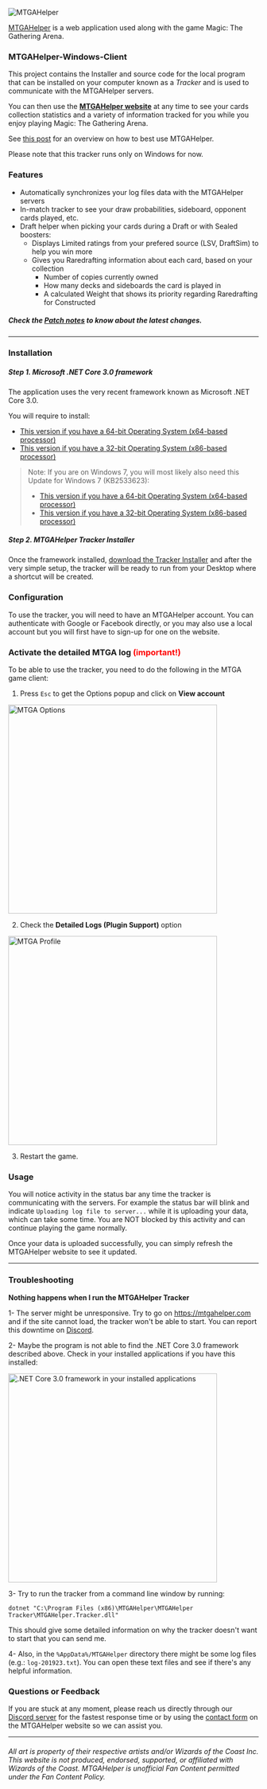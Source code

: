 ![MTGAHelper](http://www.mtgahelper.com/images/hero1-bg.jpg)

[MTGAHelper](http://www.mtgahelper.com) is a web application used along with the game Magic: The Gathering Arena.

### MTGAHelper-Windows-Client

This project contains the Installer and source code for the local program that can be installed on your computer known as a *Tracker*  and is used to communicate with the MTGAHelper servers.

You can then use the **[MTGAHelper website](http://www.mtgahelper.com)**  at any time to see your cards collection statistics and a variety of information tracked for you while you enjoy playing Magic: The Gathering Arena.

See [this post](https://www.patreon.com/posts/how-to-make-best-29075781) for an overview on how to best use MTGAHelper.

Please note that this tracker runs only on Windows for now.

### Features

- Automatically synchronizes your log files data with the MTGAHelper servers
- In-match tracker to see your draw probabilities, sideboard, opponent cards played, etc.
- Draft helper when picking your cards during a Draft or with Sealed boosters:
   - Displays Limited ratings from your prefered source (LSV, DraftSim) to help you win more
   - Gives you Raredrafting information about each card, based on your collection
      - Number of copies currently owned
      - How many decks and sideboards the card is played in
      - A calculated Weight that shows its priority regarding Raredrafting for  Constructed

##### Check the [Patch notes](https://github.com/ibiza240/MTGAHelper-Windows-Client/blob/master/PatchNotes.md) to know about the latest changes.

-----

### Installation

##### Step 1. Microsoft .NET Core 3.0 framework
The application uses the very recent framework known as Microsoft .NET Core 3.0.

You will require to install:
- [This version if you have a 64-bit Operating System (x64-based processor)](https://dotnet.microsoft.com/download/thank-you/dotnet-sdk-3.0.100-windows-x64-installer)
- [This version if you have a 32-bit Operating System (x86-based processor)](https://dotnet.microsoft.com/download/thank-you/dotnet-sdk-3.0.100-windows-x86-installer)

> Note: If you are on Windows 7, you will most likely also need this Update for Windows 7 (KB2533623):
> - [This version if you have a 64-bit Operating System (x64-based processor)](https://www.microsoft.com/en-us/download/details.aspx?id=26764)
> - [This version if you have a 32-bit Operating System (x86-based processor)](https://www.microsoft.com/en-us/download/details.aspx?id=26767)


##### Step 2. MTGAHelper Tracker Installer

Once the framework installed, [download the Tracker Installer](https://github.com/ibiza240/MTGAHelper-Windows-Client/raw/master/MTGAHelperTracker.msi) and after the very simple setup, the tracker will be ready to run from your Desktop where a shortcut will be created.

### Configuration

To use the tracker, you will need to have an MTGAHelper account. You can authenticate with Google or Facebook directly, or you may also use a local account but you will first have to sign-up for one on the website.

### Activate the detailed MTGA log <span style="color:red;">(important!)</span>

To be able to use the tracker, you need to do the following in the MTGA game client:

1. Press `Esc` to get the Options popup and click on **View account**
<img src="https://i.imgur.com/NpLkJzy.png" width="420" alt="MTGA Options">

2. Check the **Detailed Logs (Plugin Support)** option
<img src="https://i.imgur.com/pWJVc7J.png" width="420" alt="MTGA Profile">

3. Restart the game.

### Usage

You will notice activity in the status bar any time the tracker is communicating with the servers. For example the status bar will blink and indicate `Uploading log file to server...` while it is uploading your data, which can take some time. You are NOT blocked by this activity and can continue playing the game normally.

Once your data is uploaded successfully, you can simply refresh the MTGAHelper website to see it updated.

-----

### Troubleshooting

**Nothing happens when I run the MTGAHelper Tracker**

1- The server might be unresponsive. Try to go on https://mtgahelper.com and if the site cannot load, the tracker won't be able to start. You can report this downtime on [Discord](https://discord.gg/GTd3RMd).

2- Maybe the program is not able to find the .NET Core 3.0 framework described above. Check in your installed applications if you have this installed:

<img src="https://i.imgur.com/UWrO39u.png" width="420" alt=".NET Core 3.0 framework in your installed applications">

3- Try to run the tracker from a command line window by running:

    dotnet "C:\Program Files (x86)\MTGAHelper\MTGAHelper Tracker\MTGAHelper.Tracker.dll"

This should give some detailed information on why the tracker doesn't want to start that you can send me.

4- Also, in the `%AppData%/MTGAHelper` directory there might be some log files (e.g.: `log-201923.txt`). You can open these text files and see if there's any helpful information.


### Questions or Feedback

If you are stuck at any moment, please reach us directly through our [Discord server](https://discord.gg/GTd3RMd) for the fastest response time or by using the [contact form](https://www.mtgahelper.com/contact) on the MTGAHelper website so we can assist you.

-----

###### All art is property of their respective artists and/or Wizards of the Coast Inc. This website is not produced, endorsed, supported, or affiliated with Wizards of the Coast. MTGAHelper is unofficial Fan Content permitted under the Fan Content Policy.
